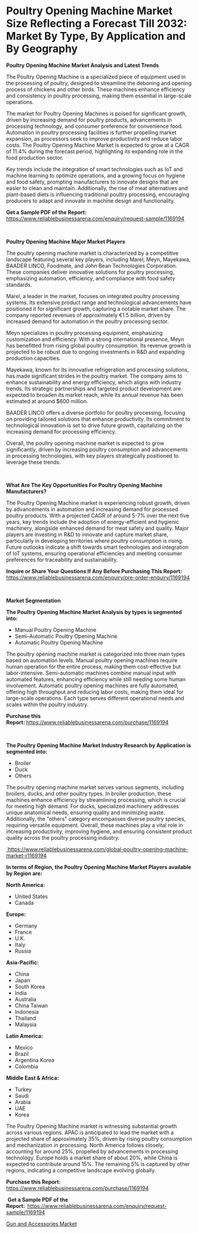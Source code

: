 <p><h1>Poultry Opening Machine Market Size Reflecting a Forecast Till 2032: Market By Type, By Application and By Geography</h1></p><p><strong>Poultry Opening Machine Market Analysis and Latest Trends</strong></p>
<p><p>The Poultry Opening Machine is a specialized piece of equipment used in the processing of poultry, designed to streamline the deboning and opening process of chickens and other birds. These machines enhance efficiency and consistency in poultry processing, making them essential in large-scale operations.</p><p>The market for Poultry Opening Machines is poised for significant growth, driven by increasing demand for poultry products, advancements in processing technology, and consumer preference for convenience food. Automation in poultry processing facilities is further propelling market expansion, as processors seek to improve productivity and reduce labor costs. The Poultry Opening Machine Market is expected to grow at a CAGR of 11.4% during the forecast period, highlighting its expanding role in the food production sector.</p><p>Key trends include the integration of smart technologies such as IoT and machine learning to optimize operations, and a growing focus on hygiene and food safety, prompting manufacturers to innovate designs that are easier to clean and maintain. Additionally, the rise of meat alternatives and plant-based diets is influencing traditional poultry processing, encouraging producers to adapt and innovate in machine design and functionality.</p></p>
<p><strong>Get a Sample PDF of the Report:&nbsp;</strong> <a href="https://www.reliablebusinessarena.com/enquiry/request-sample/1169194?utm_campaign=2805&utm_medium=2&utm_source=Github&utm_content=ia&utm_term=29032025&utm_id=poultry-opening-machine">https://www.reliablebusinessarena.com/enquiry/request-sample/1169194</a></p>
<p>&nbsp;</p>
<p><strong>Poultry Opening Machine Major Market Players</strong></p>
<p><p>The poultry opening machine market is characterized by a competitive landscape featuring several key players, including Marel, Meyn, Mayekawa, BAADER LINCO, Foodmate, and John Bean Technologies Corporation. These companies deliver innovative solutions for poultry processing, emphasizing automation, efficiency, and compliance with food safety standards.</p><p>Marel, a leader in the market, focuses on integrated poultry processing systems. Its extensive product range and technological advancements have positioned it for significant growth, capturing a notable market share. The company reported revenues of approximately €1.5 billion, driven by increased demand for automation in the poultry processing sector.</p><p>Meyn specializes in poultry processing equipment, emphasizing customization and efficiency. With a strong international presence, Meyn has benefitted from rising global poultry consumption. Its revenue growth is projected to be robust due to ongoing investments in R&D and expanding production capacities.</p><p>Mayekawa, known for its innovative refrigeration and processing solutions, has made significant strides in the poultry market. The company aims to enhance sustainability and energy efficiency, which aligns with industry trends. Its strategic partnerships and targeted product development are expected to broaden its market reach, while its annual revenue has been estimated at around $600 million.</p><p>BAADER LINCO offers a diverse portfolio for poultry processing, focusing on providing tailored solutions that enhance productivity. Its commitment to technological innovation is set to drive future growth, capitalizing on the increasing demand for processing efficiency.</p><p>Overall, the poultry opening machine market is expected to grow significantly, driven by increasing poultry consumption and advancements in processing technologies, with key players strategically positioned to leverage these trends.</p></p>
<p>&nbsp;</p>
<p><strong>What Are The Key Opportunities For Poultry Opening Machine Manufacturers?</strong></p>
<p><p>The Poultry Opening Machine market is experiencing robust growth, driven by advancements in automation and increasing demand for processed poultry products. With a projected CAGR of around 5-7% over the next five years, key trends include the adoption of energy-efficient and hygienic machinery, alongside enhanced demand for meat safety and quality. Major players are investing in R&D to innovate and capture market share, particularly in developing territories where poultry consumption is rising. Future outlooks indicate a shift towards smart technologies and integration of IoT systems, ensuring operational efficiencies and meeting consumer preferences for traceability and sustainability.</p></p>
<p><strong>Inquire or Share Your Questions If Any Before Purchasing This Report:</strong> <a href="https://www.reliablebusinessarena.com/enquiry/pre-order-enquiry/1169194?utm_campaign=2805&utm_medium=2&utm_source=Github&utm_content=ia&utm_term=29032025&utm_id=poultry-opening-machine">https://www.reliablebusinessarena.com/enquiry/pre-order-enquiry/1169194</a></p>
<p>&nbsp;</p>
<p><strong>Market Segmentation</strong></p>
<p><strong>The Poultry Opening Machine Market Analysis by types is segmented into:</strong></p>
<p><ul><li>Manual Poultry Opening Machine</li><li>Semi-Automatic Poultry Opening Machine</li><li>Automatic Poultry Opening Machine</li></ul></p>
<p><p>The poultry opening machine market is categorized into three main types based on automation levels. Manual poultry opening machines require human operation for the entire process, making them cost-effective but labor-intensive. Semi-automatic machines combine manual input with automated features, enhancing efficiency while still needing some human involvement. Automatic poultry opening machines are fully automated, offering high throughput and reducing labor costs, making them ideal for large-scale operations. Each type serves different operational needs and scales within the poultry industry.</p></p>
<p><strong>Purchase this Report:&nbsp;</strong><a href="https://www.reliablebusinessarena.com/purchase/1169194?utm_campaign=2805&utm_medium=2&utm_source=Github&utm_content=ia&utm_term=29032025&utm_id=poultry-opening-machine">https://www.reliablebusinessarena.com/purchase/1169194</a></p>
<p>&nbsp;</p>
<p><strong>The Poultry Opening Machine Market Industry Research by Application is segmented into:</strong></p>
<p><ul><li>Broiler</li><li>Duck</li><li>Others</li></ul></p>
<p><p>The poultry opening machine market serves various segments, including broilers, ducks, and other poultry types. In broiler production, these machines enhance efficiency by streamlining processing, which is crucial for meeting high demand. For ducks, specialized machinery addresses unique anatomical needs, ensuring quality and minimizing waste. Additionally, the "others" category encompasses diverse poultry species, requiring versatile equipment. Overall, these machines play a vital role in increasing productivity, improving hygiene, and ensuring consistent product quality across the poultry processing industry.</p></p>
<p><a href="https://www.reliablebusinessarena.com/global-poultry-opening-machine-market-r1169194?utm_campaign=2805&utm_medium=2&utm_source=Github&utm_content=ia&utm_term=29032025&utm_id=poultry-opening-machine">&nbsp;https://www.reliablebusinessarena.com/global-poultry-opening-machine-market-r1169194</a></p>
<p><strong>In terms of Region, the Poultry Opening Machine Market Players available by Region are:</strong></p>
<p>
    <p> <strong> North America: </strong>
        <ul>
            <li>United States</li>
            <li>Canada</li>
        </ul>
        </p> 
    <p> <strong> Europe: </strong>
        <ul>
            <li>Germany</li>
            <li>France</li>
            <li>U.K.</li>
            <li>Italy</li>
            <li>Russia</li>
        </ul>
        </p> 
    <p> <strong> Asia-Pacific: </strong>
        <ul>
            <li>China</li>
            <li>Japan</li>
            <li>South Korea</li>
            <li>India</li>
            <li>Australia</li>
            <li>China Taiwan</li>
            <li>Indonesia</li>
            <li>Thailand</li>
            <li>Malaysia</li>
        </ul>
        </p> 
    <p> <strong> Latin America: </strong>
        <ul>
            <li>Mexico</li>
            <li>Brazil</li>
            <li>Argentina Korea</li>
            <li>Colombia</li>
        </ul>
        </p> 
    <p> <strong> Middle East & Africa: </strong>
        <ul>
            <li>Turkey</li>
            <li>Saudi</li>
            <li>Arabia</li>
            <li>UAE</li>
            <li>Korea</li>
        </ul>
    </p>
    </p>
<p><p>The Poultry Opening Machine market is witnessing substantial growth across various regions. APAC is anticipated to lead the market with a projected share of approximately 35%, driven by rising poultry consumption and mechanization in processing. North America follows closely, accounting for around 25%, propelled by advancements in processing technology. Europe holds a market share of about 20%, while China is expected to contribute around 15%. The remaining 5% is captured by other regions, indicating a competitive landscape evolving globally.</p></p>
<p><strong>Purchase this Report: </strong><a href="https://www.reliablebusinessarena.com/purchase/1169194?utm_campaign=2805&utm_medium=2&utm_source=Github&utm_content=ia&utm_term=29032025&utm_id=poultry-opening-machine">https://www.reliablebusinessarena.com/purchase/1169194</a></p>
<p>&nbsp;<strong>Get a Sample PDF of the Report:&nbsp;&nbsp;</strong><a href="https://www.reliablebusinessarena.com/enquiry/request-sample/1169194?utm_campaign=2805&utm_medium=2&utm_source=Github&utm_content=ia&utm_term=29032025&utm_id=poultry-opening-machine">https://www.reliablebusinessarena.com/enquiry/request-sample/1169194</a></p>
<p><strong></strong></p>
<p><p><a href="https://github.com/genayziben/Market-Research-Report-List-1/blob/main/gun-and-accessories-market.md?utm_campaign=2805&utm_medium=2&utm_source=Github&utm_content=ia&utm_term=29032025&utm_id=poultry-opening-machine">Gun and Accessories Market</a></p></p>